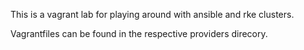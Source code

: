 This is a vagrant lab for playing around with ansible and rke clusters.

Vagrantfiles can be found in the respective providers direcory.